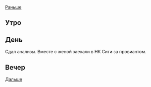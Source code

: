 [Раньше](2021.05.14.md)  
## Утро
## День
Сдал анализы. Вместе с женой заехали в НК Сити за провиантом.
## Вечер
[Дальше](2021.05.16.md)
